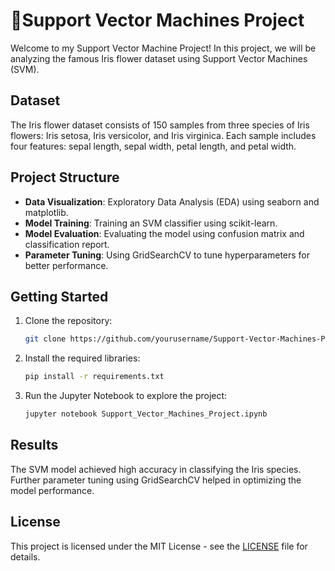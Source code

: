 # 🪻Support Vector Machines Project

Welcome to my Support Vector Machine Project! In this project, we will be analyzing the famous Iris flower dataset using Support Vector Machines (SVM).

## Dataset
The Iris flower dataset consists of 150 samples from three species of Iris flowers: Iris setosa, Iris versicolor, and Iris virginica. Each sample includes four features: sepal length, sepal width, petal length, and petal width.

## Project Structure
- **Data Visualization**: Exploratory Data Analysis (EDA) using seaborn and matplotlib.
- **Model Training**: Training an SVM classifier using scikit-learn.
- **Model Evaluation**: Evaluating the model using confusion matrix and classification report.
- **Parameter Tuning**: Using GridSearchCV to tune hyperparameters for better performance.

## Getting Started
1. Clone the repository:
    ```bash
    git clone https://github.com/yourusername/Support-Vector-Machines-Project.git
    ```
2. Install the required libraries:
    ```bash
    pip install -r requirements.txt
    ```
3. Run the Jupyter Notebook to explore the project:
    ```bash
    jupyter notebook Support_Vector_Machines_Project.ipynb
    ```

## Results
The SVM model achieved high accuracy in classifying the Iris species. Further parameter tuning using GridSearchCV helped in optimizing the model performance.

## License
This project is licensed under the MIT License - see the [LICENSE](LICENSE) file for details.
